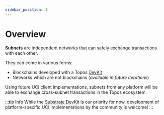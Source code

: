 ```yaml
---
sidebar_position: 1
---
```


# Overview

**Subnets** are independent networks that can safely exchange transactions with each other.

They can come in various forms:

- Blockchains developed with a Topos [DevKit](/build/overview#devkits)
- Networks which are not blockchains (_available in future iterations_)

Using future UCI client implementations, subnets from any platform will be able to exchange cross-subnet transactions in the Topos ecosystem.

:::tip Info
While the [Substrate DevKit](/build/devkits/substrate) is our priority for now, development of platform-specific UCI implementations by the community is welcome!
:::
